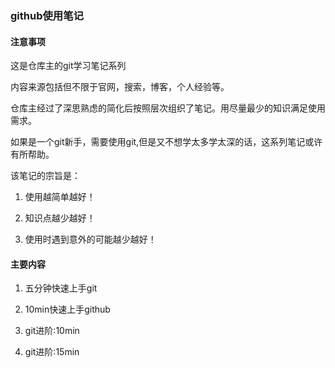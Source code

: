 ### github使用笔记

#### 注意事项

这是仓库主的git学习笔记系列

内容来源包括但不限于官网，搜索，博客，个人经验等。

仓库主经过了深思熟虑的简化后按照层次组织了笔记。用尽量最少的知识满足使用需求。

如果是一个git新手，需要使用git,但是又不想学太多学太深的话，这系列笔记或许有所帮助。

该笔记的宗旨是：

1. 使用越简单越好！

2. 知识点越少越好！

3. 使用时遇到意外的可能越少越好！

#### 主要内容

1. 五分钟快速上手git

2. 10min快速上手github

3. git进阶:10min

4. git进阶:15min